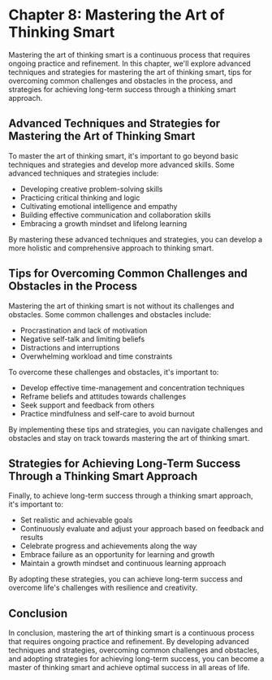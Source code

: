 Chapter 8: Mastering the Art of Thinking Smart
==============================================

Mastering the art of thinking smart is a continuous process that requires ongoing practice and refinement. In this chapter, we'll explore advanced techniques and strategies for mastering the art of thinking smart, tips for overcoming common challenges and obstacles in the process, and strategies for achieving long-term success through a thinking smart approach.

Advanced Techniques and Strategies for Mastering the Art of Thinking Smart
--------------------------------------------------------------------------

To master the art of thinking smart, it's important to go beyond basic techniques and strategies and develop more advanced skills. Some advanced techniques and strategies include:

* Developing creative problem-solving skills
* Practicing critical thinking and logic
* Cultivating emotional intelligence and empathy
* Building effective communication and collaboration skills
* Embracing a growth mindset and lifelong learning

By mastering these advanced techniques and strategies, you can develop a more holistic and comprehensive approach to thinking smart.

Tips for Overcoming Common Challenges and Obstacles in the Process
------------------------------------------------------------------

Mastering the art of thinking smart is not without its challenges and obstacles. Some common challenges and obstacles include:

* Procrastination and lack of motivation
* Negative self-talk and limiting beliefs
* Distractions and interruptions
* Overwhelming workload and time constraints

To overcome these challenges and obstacles, it's important to:

* Develop effective time-management and concentration techniques
* Reframe beliefs and attitudes towards challenges
* Seek support and feedback from others
* Practice mindfulness and self-care to avoid burnout

By implementing these tips and strategies, you can navigate challenges and obstacles and stay on track towards mastering the art of thinking smart.

Strategies for Achieving Long-Term Success Through a Thinking Smart Approach
----------------------------------------------------------------------------

Finally, to achieve long-term success through a thinking smart approach, it's important to:

* Set realistic and achievable goals
* Continuously evaluate and adjust your approach based on feedback and results
* Celebrate progress and achievements along the way
* Embrace failure as an opportunity for learning and growth
* Maintain a growth mindset and continuous learning approach

By adopting these strategies, you can achieve long-term success and overcome life's challenges with resilience and creativity.

Conclusion
----------

In conclusion, mastering the art of thinking smart is a continuous process that requires ongoing practice and refinement. By developing advanced techniques and strategies, overcoming common challenges and obstacles, and adopting strategies for achieving long-term success, you can become a master of thinking smart and achieve optimal success in all areas of life.



